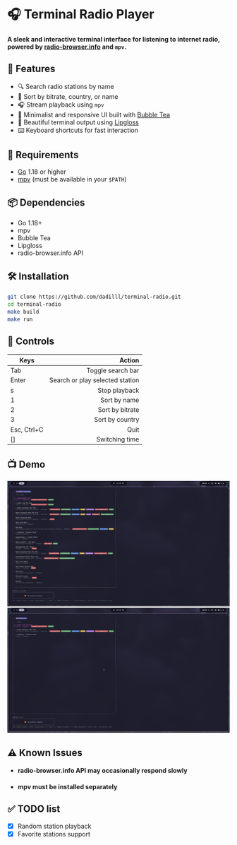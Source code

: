 # 🎧 Terminal Radio Player

#### A sleek and interactive terminal interface for listening to internet radio, powered by [radio-browser.info](https://www.radio-browser.info/) and `mpv`.

## 🚀 Features

- 🔍 Search radio stations by name
- 📶 Sort by bitrate, country, or name
- 🎧 Stream playback using `mpv`
- 🎹 Minimalist and responsive UI built with [Bubble Tea](https://github.com/charmbracelet/bubbletea)
- 🎨 Beautiful terminal output using [Lipgloss](https://github.com/charmbracelet/lipgloss)
- ⌨️ Keyboard shortcuts for fast interaction  

## 🧰 Requirements

- [Go](https://golang.org/dl/) 1.18 or higher
- [mpv](https://mpv.io/) (must be available in your `$PATH`)

## 📦 Dependencies
- Go 1.18+
- mpv
- Bubble Tea
- Lipgloss
- radio-browser.info API


## 🛠️ Installation
```bash
git clone https://github.com/dadilll/terminal-radio.git
cd terminal-radio
make build
make run
```

## 🧭 Controls

| Keys        | Action |
|-------------|--------:|
| Tab         |      Toggle search bar | 
| Enter       |      Search or play selected station |
| s           |      Stop playback | 
| 1           |      Sort by name |     
| 2           |      Sort by bitrate | 
| 3           |      Sort by country |
| Esc, Ctrl+C |      Quit |  
| []          | Switching time|


## 📺 Demo

![](Docs/img.png)
![](Docs/img_1.png)

## ⚠ Known Issues
- #### radio-browser.info API may occasionally respond slowly
- #### mpv must be installed separately

## ✅ TODO list
- [X] Random station playback 
- [X] Favorite stations support
